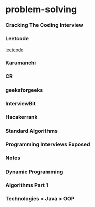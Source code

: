 <base target="_blank">

# problem-solving

### Cracking The Coding Interview
### Leetcode
[leetcode](https://leetcode.com)
### Karumanchi
### CR
### geeksforgeeks
### InterviewBit
### Hacakerrank
### Standard Algorithms
### Programming Interviews Exposed 
### Notes
### Dynamic Programming
### Algorithms Part 1
### Technologies > Java > OOP
